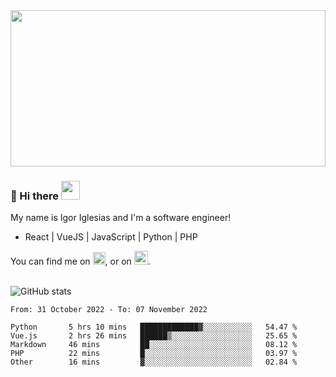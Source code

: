 <img src="https://c.tenor.com/KjVxfRrrncUAAAAd/matrix.gif" width="100%" height="250px">

### 🔭 Hi there <img src="https://raw.githubusercontent.com/MartinHeinz/MartinHeinz/master/wave.gif" width="30px">


My name is Igor Iglesias and I'm a software engineer!
<br>

<ul>
  <li> React | VueJS | JavaScript | Python | PHP </li>
</ul>
You can find me on <a href="https://twitter.com/IgorIglesias5"><img src="https://i.imgur.com/JLLlB5S.png" width="20px"></a>, or on <a href="https://www.linkedin.com/in/igor-iglesias-62478428/"><img src="https://i.imgur.com/PXyIkWx.png" width="22px"></a>.

<br>
<br>

![GitHub stats](https://github-readme-stats.vercel.app/api?username=igoiglesias&show_icons=true&count_private=true&theme=chartreuse-dark&hide_title=true)

<!--START_SECTION:waka-->

```text
From: 31 October 2022 - To: 07 November 2022

Python       5 hrs 10 mins   █████████████▓░░░░░░░░░░░   54.47 %
Vue.js       2 hrs 26 mins   ██████▒░░░░░░░░░░░░░░░░░░   25.65 %
Markdown     46 mins         ██░░░░░░░░░░░░░░░░░░░░░░░   08.12 %
PHP          22 mins         █░░░░░░░░░░░░░░░░░░░░░░░░   03.97 %
Other        16 mins         ▓░░░░░░░░░░░░░░░░░░░░░░░░   02.84 %
```

<!--END_SECTION:waka-->
